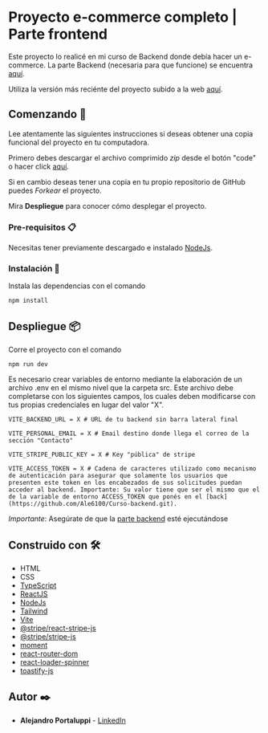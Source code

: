 # Proyecto e-commerce completo | Parte frontend

Este proyecto lo realicé en mi curso de Backend donde debía hacer un e-commerce. La parte Backend (necesaria para que funcione) se encuentra [aquí](https://github.com/Ale6100/Curso-backend.git).

Utiliza la versión más reciénte del proyecto subido a la web [aquí](https://proyectocompleto.netlify.app/).

## Comenzando 🚀

Lee atentamente las siguientes instrucciones si deseas obtener una copia funcional del proyecto en tu computadora.

Primero debes descargar el archivo comprimido _zip_ desde el botón "code" o hacer click [aquí](https://github.com/Ale6100/Curso-backend-parte-front/archive/refs/heads/main.zip).

Si en cambio deseas tener una copia en tu propio repositorio de GitHub puedes _Forkear_ el proyecto. 

Mira **Despliegue** para conocer cómo desplegar el proyecto.

### Pre-requisitos 📋

Necesitas tener previamente descargado e instalado [NodeJs](https://nodejs.org/).

### Instalación 🔧

Instala las dependencias con el comando

```
npm install
```

## Despliegue 📦

Corre el proyecto con el comando

```
npm run dev
```

Es necesario crear variables de entorno mediante la elaboración de un archivo .env en el mismo nivel que la carpeta src. Este archivo debe completarse con los siguientes campos, los cuales deben modificarse con tus propias credenciales en lugar del valor "X".

```env
VITE_BACKEND_URL = X # URL de tu backend sin barra lateral final

VITE_PERSONAL_EMAIL = X # Email destino donde llega el correo de la sección "Contacto"

VITE_STRIPE_PUBLIC_KEY = X # Key "pública" de stripe

VITE_ACCESS_TOKEN = X # Cadena de caracteres utilizado como mecanismo de autenticación para asegurar que solamente los usuarios que presenten este token en los encabezados de sus solicitudes puedan acceder al backend. Importante: Su valor tiene que ser el mismo que el de la variable de entorno ACCESS_TOKEN que ponés en el [back](https://github.com/Ale6100/Curso-backend.git).
```

*Importante*: Asegúrate de que la [parte backend](https://github.com/Ale6100/Curso-backend.git) esté ejecutándose

## Construido con 🛠️

* HTML
* CSS
* [TypeScript](https://www.typescriptlang.org/)
* [ReactJS](https://reactjs.org/)
* [NodeJs](https://nodejs.org/)
* [Tailwind](https://tailwindcss.com/)
* [Vite](https://vitejs.dev/)
* [@stripe/react-stripe-js](https://www.npmjs.com/package/@stripe/react-stripe-js)
* [@stripe/stripe-js](https://www.npmjs.com/package/@stripe/stripe-js)
* [moment](https://www.npmjs.com/package/moment)
* [react-router-dom](https://www.npmjs.com/package/react-router-dom)
* [react-loader-spinner](https://www.npmjs.com/package/react-loader-spinner)
* [toastify-js](https://www.npmjs.com/package/toastify-js)

## Autor ✒️

* **Alejandro Portaluppi** - [LinkedIn](https://www.linkedin.com/in/alejandro-portaluppi/)
